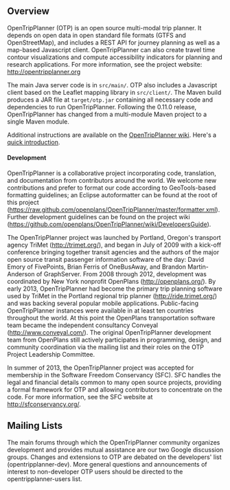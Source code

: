 ## Overview

OpenTripPlanner (OTP) is an open source multi-modal trip planner. It depends on open data in open standard file formats (GTFS and OpenStreetMap), and includes a REST API for journey planning as well as a map-based Javascript client. OpenTripPlanner can also create travel time contour visualizations and compute accessibility indicators for planning and research applications. For more information, see the project website: http://opentripplanner.org

The main Java server code is in `src/main/`. OTP also includes a Javascript client based on the Leaflet mapping library in `src/client/`. The Maven build produces a JAR file at `target/otp.jar` containing all necessary code and dependencies to run OpenTripPlanner. Following the 0.11.0 release, OpenTripPlanner has changed from a multi-module Maven project to a single Maven module.

Additional instructions are available on the [OpenTripPlanner wiki](https://github.com/opentripplanner/OpenTripPlanner/wiki).
Here's a [quick introduction](https://github.com/opentripplanner/OpenTripPlanner/wiki/TwoMinutes).


#### Development

OpenTripPlanner is a collaborative project incorporating code, translation, and documentation from contributors around the world. We welcome new contributions and prefer to format our code according to GeoTools-based formatting guidelines; an Eclipse autoformatter can be found at the root of this project (https://raw.github.com/openplans/OpenTripPlanner/master/formatter.xml). Further development guidelines can be found on the project wiki (https://github.com/openplans/OpenTripPlanner/wiki/DevelopersGuide).

The OpenTripPlanner project was launched by Portland, Oregon's transport agency TriMet (http://trimet.org/), and began in July of 2009 with a kick-off conference bringing together transit agencies and the authors of the major open source transit passenger information software of the day: David Emory of FivePoints, Brian Ferris of OneBusAway, and Brandon Martin-Anderson of GraphServer. From 2008 through 2012, development was coordinated by New York nonprofit OpenPlans (http://openplans.org/). By early 2013, OpenTripPlanner had become the primary trip planning software used by TriMet in the Portland regional trip planner (http://ride.trimet.org/) and was backing several popular mobile applications. Public-facing OpenTripPlanner instances were available in at least ten countries throughout the world. At this point the OpenPlans transportation software team became the independent consultancy Conveyal (http://www.conveyal.com/). The original OpenTripPlanner development team from OpenPlans still actively participates in programming, design, and community coordination via the mailing list and their roles on the OTP Project Leadership Committee.

In summer of 2013, the OpenTripPlanner project was accepted for membership in the Software Freedom Conservancy (SFC). SFC handles the legal and financial details common to many open source projects, providing a formal framework for OTP and allowing contributors to concentrate on the code. For more information, see the SFC website at http://sfconservancy.org/.


## Mailing Lists

The main forums through which the OpenTripPlanner community organizes development and provides mutual assistance are our two Google discussion groups. Changes and extensions to OTP are debated on the developers' list (opentripplanner-dev). More general questions and announcements of interest to non-developer OTP users should be directed to the opentripplanner-users list.
